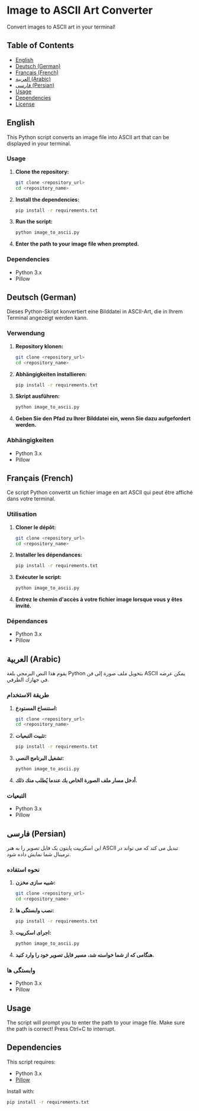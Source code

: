 # Image to ASCII Art Converter

Convert images to ASCII art in your terminal!

## Table of Contents

- [English](#english)
- [Deutsch (German)](#deutsch-german)
- [Français (French)](#français-french)
- [العربية (Arabic)](#العربية-arabic)
- [فارسی (Persian)](#فارسی-persian)
- [Usage](#usage)
- [Dependencies](#dependencies)
- [License](#license)

## English

This Python script converts an image file into ASCII art that can be displayed in your terminal.

### Usage

1.  **Clone the repository:**
    ```bash
    git clone <repository_url>
    cd <repository_name>
    ```
2.  **Install the dependencies:**
    ```bash
    pip install -r requirements.txt
    ```
3.  **Run the script:**
    ```bash
    python image_to_ascii.py
    ```
4.  **Enter the path to your image file when prompted.**

### Dependencies

-   Python 3.x
-   Pillow

## Deutsch (German)

Dieses Python-Skript konvertiert eine Bilddatei in ASCII-Art, die in Ihrem Terminal angezeigt werden kann.

### Verwendung

1.  **Repository klonen:**
    ```bash
    git clone <repository_url>
    cd <repository_name>
    ```
2.  **Abhängigkeiten installieren:**
    ```bash
    pip install -r requirements.txt
    ```
3.  **Skript ausführen:**
    ```bash
    python image_to_ascii.py
    ```
4.  **Geben Sie den Pfad zu Ihrer Bilddatei ein, wenn Sie dazu aufgefordert werden.**

### Abhängigkeiten

-   Python 3.x
-   Pillow

## Français (French)

Ce script Python convertit un fichier image en art ASCII qui peut être affiché dans votre terminal.

### Utilisation

1.  **Cloner le dépôt:**
    ```bash
    git clone <repository_url>
    cd <repository_name>
    ```
2.  **Installer les dépendances:**
    ```bash
    pip install -r requirements.txt
    ```
3.  **Exécuter le script:**
    ```bash
    python image_to_ascii.py
    ```
4.  **Entrez le chemin d'accès à votre fichier image lorsque vous y êtes invité.**

### Dépendances

-   Python 3.x
-   Pillow

## العربية (Arabic)

يقوم هذا النص البرمجي بلغة Python بتحويل ملف صورة إلى فن ASCII يمكن عرضه في جهازك الطرفي.

### طريقة الاستخدام

1.  **استنساخ المستودع:**
    ```bash
    git clone <repository_url>
    cd <repository_name>
    ```
2.  **تثبيت التبعيات:**
    ```bash
    pip install -r requirements.txt
    ```
3.  **تشغيل البرنامج النصي:**
    ```bash
    python image_to_ascii.py
    ```
4.  **أدخل مسار ملف الصورة الخاص بك عندما يُطلب منك ذلك.**

### التبعيات

-   Python 3.x
-   Pillow

## فارسی (Persian)

این اسکریپت پایتون یک فایل تصویر را به هنر ASCII تبدیل می کند که می تواند در ترمینال شما نمایش داده شود.

### نحوه استفاده

1.  **شبیه سازی مخزن:**
    ```bash
    git clone <repository_url>
    cd <repository_name>
    ```
2.  **نصب وابستگی ها:**
    ```bash
    pip install -r requirements.txt
    ```
3.  **اجرای اسکریپت:**
    ```bash
    python image_to_ascii.py
    ```
4.  **هنگامی که از شما خواسته شد، مسیر فایل تصویر خود را وارد کنید.**

### وابستگی ها

-   Python 3.x
-   Pillow

## Usage

The script will prompt you to enter the path to your image file.  Make sure the path is correct!  Press Ctrl+C to interrupt.

## Dependencies

This script requires:

-   Python 3.x
-   [Pillow](https://python-pillow.org/)

Install with:

```bash
pip install -r requirements.txt
